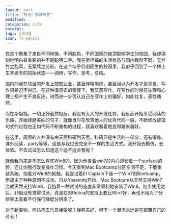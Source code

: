 ```yaml
---
layout: post
title: "日记：尝试改变"
modified:
categories: Life
excerpt:
tags: [日记]
icon: fa-pencil
---
```


在这个聚集了来自不同种族，不同肤色，不同国家的绝顶聪明学生的校园，我却深刻地明白最重要的并不是聪明二字。我在斯坦福的生活状态与国内截然不同，无丝竹之乱耳，无案牍之劳形。在这个似乎仍旧陌生的校园里，我似乎回到了一个博士生本该有的初始状态——调研，写作，思考，总结。

国内的我在项目的开发上兢兢业业，甚至殚精竭虑，甚至误以为开发才是真爱，写作只是迫不得已。在这种潜意识的驱使下，我厌恶写作。在写作的时候在生理和心理上都产生不良反应，进而进一步否认自己在写作上的偏好，如此往复，恶性循环。

而在斯坦福，一切正好截然相反。我没有太大的开发任务，我反而开始享受阅读的乐趣，开始琢磨美妙的句子，就像当时在欣赏他人的优秀代码一般。不断修改辞藻句式的过程也正如代码不断重构的过程，我喜欢看着他变得越来越好。

在这里，周围的人并没有由天亮科研到天黑。科研只是生活的一部分，还有锻炼，课外阅读，party等等。这是与我过去完全不一样的生活方式。我开始去模仿，去体验。不去试试怎么知道这个适不适合我呢？

就像我向来是不怎么喜欢Win8的，因为他含着win7的内心却长着一个surface的脸，还让你强行改变操作习惯。今天看到Mac Bootcamp分区空间不足，干脆重装系统。抱着对Win8的抵触，我尝试着EI Captain下装一个Win7的Bootcamp，但却由于种种原因不成功。自从Yosemite开始，Mac Bootcam从天然支持Win7变成天然支持Win8，我抱着一种试试的态度非常顺利地安装了Win8。初步使用之后，非但没有觉得讨厌，真是在对Retina的支持上要比Win7好，再也不用为了分辨率太高看不行强行降低分辨率了。

对于新事物，何妨不去乐意接受呢？经典虽好，但下一个潮流永远是在颠覆自己的过去！
